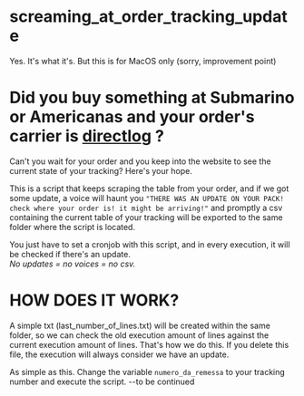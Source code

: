 # screaming_at_order_tracking_update

Yes. It's what it's. But this is for MacOS only (sorry, improvement point)


# Did you buy something at Submarino or Americanas and your order's carrier is [directlog](https://corporativo.directlog.com.br/) ? 

Can't you wait for your order and you keep into the website to see the current state of your tracking? Here's your hope.    


This is a script that keeps scraping the table from your order, and if we got some update, a voice will haunt you `"THERE WAS AN UPDATE ON YOUR PACK! check where your order is! it might be arriving!"` and promptly a csv containing the current table of your tracking will be exported to the same folder where the script is located. 

You just have to set a cronjob with this script, and in every execution, it will be checked if there's an update.   
*No updates = no voices = no csv.*

# HOW DOES IT WORK? 
 A simple txt (last_number_of_lines.txt) will be created within the same folder, so we can check the old execution amount of lines against the current execution amount of lines. That's how we do this. If you delete this file, the execution will always consider we have an update.

 As simple as this.
 Change the variable `numero_da_remessa` to your tracking number and execute the script. --to be continued







